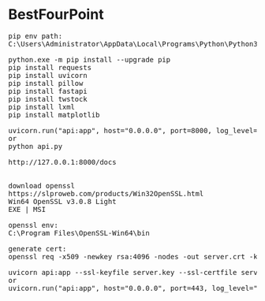 # BestFourPoint

<pre>
pip env path:
C:\Users\Administrator\AppData\Local\Programs\Python\Python311\Scripts

python.exe -m pip install --upgrade pip
pip install requests
pip install uvicorn
pip install pillow
pip install fastapi
pip install twstock
pip install lxml
pip install matplotlib

uvicorn.run("api:app", host="0.0.0.0", port=8000, log_level="info")
or
python api.py

http://127.0.0.1:8000/docs


download openssl
https://slproweb.com/products/Win32OpenSSL.html
Win64 OpenSSL v3.0.8 Light
EXE | MSI

openssl env:
C:\Program Files\OpenSSL-Win64\bin

generate cert:
openssl req -x509 -newkey rsa:4096 -nodes -out server.crt -keyout server.key -days 365

uvicorn api:app --ssl-keyfile server.key --ssl-certfile server.crt
or
uvicorn.run("api:app", host="0.0.0.0", port=443, log_level="info", ssl_keyfile="server.key", ssl_certfile="server.crt")
    
</pre>
